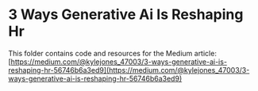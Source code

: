 # 3 Ways Generative Ai Is Reshaping Hr

This folder contains code and resources for the Medium article:
[https://medium.com/@kylejones_47003/3-ways-generative-ai-is-reshaping-hr-56746b6a3ed9](https://medium.com/@kylejones_47003/3-ways-generative-ai-is-reshaping-hr-56746b6a3ed9)

